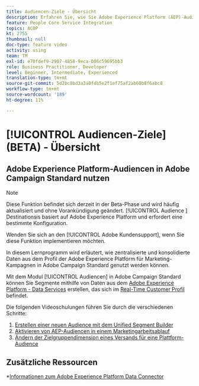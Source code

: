 ```yaml
---
title: Audiencen-Ziele - Übersicht
description: Erfahren Sie, wie Sie Adobe Experience Platform (AEP)-Audiencen in Adobe Campaign Standard (ACS) nutzen können
feature: People Core Service Integration
topics: ACOP
kt: 2755
thumbnail: null
doc-type: feature video
activity: using
team: TM
exl-id: e70fdef9-2907-4858-9eca-006c59695bb3
role: Business Practitioner, Developer
level: Beginner, Intermediate, Experienced
translation-type: tm+mt
source-git-commit: 5d2bc8bd3a3a0fdb5e2f1ef75af2ab60b8f6abc8
workflow-type: tm+mt
source-wordcount: '189'
ht-degree: 11%

---
```


# [!UICONTROL Audiencen-Ziele]  (BETA) - Übersicht

## Adobe Experience Platform-Audiencen in Adobe Campaign Standard nutzen

>[!NOTE]
>
>Diese Funktion befindet sich derzeit in der Beta-Phase und wird häufig aktualisiert und ohne Vorankündigung geändert. [!UICONTROL Audience ] Destinationsis basiert auf Adobe Experience Platform und erfordert eine bestimmte Konfiguration.
>
>Wenden Sie sich an den [!UICONTROL Adobe Kundensupport], wenn Sie diese Funktion implementieren möchten.


In diesem Lernprogramm wird erläutert, wie zentralisierte und konsolidierte Daten aus dem Profil der Adobe Experience Platform für Marketing-Kampagnen in Adobe Campaign Standard genutzt werden können.

Mit dem Modul [!UICONTROL Audiencen] in Adobe Campaign Standard können Sie Segmente mithilfe von Daten aus dem [Adobe Experience Platform - Data Services](https://www.adobe.io/apis/experienceplatform/home/services.html) erstellen, das sich im [Real-Time Customer Profil](https://docs.adobe.com/content/help/en/platform-learn/tutorials/profiles/understanding-the-real-time-customer-profile.html) befindet.

Die folgenden Videoschulungen führen Sie durch die verschiedenen Schritte:

1. [Erstellen einer neuen Audience mit dem Unified Segment Builder](/help/profiles-and-audiences/audience-destinations/creating-audiences-using-segment-builder.md)
2. [Aktivieren von AEP-Audiencen in einem Marketingarbeitsablauf](/help/profiles-and-audiences/audience-destinations/activating-aep-audiences.md)
3. [Ändern der Zielgruppendimension eines Versands für eine Plattform-Audience](/help/profiles-and-audiences/audience-destinations/changing-targeting-dimension.md)

## Zusätzliche Ressourcen

*[Informationen zum Adobe Experience Platform Data Connector](/help/administrating/adobe-experience-platform-data-connector/understanding-the-adobe-experience-platform-data-connector.md)
